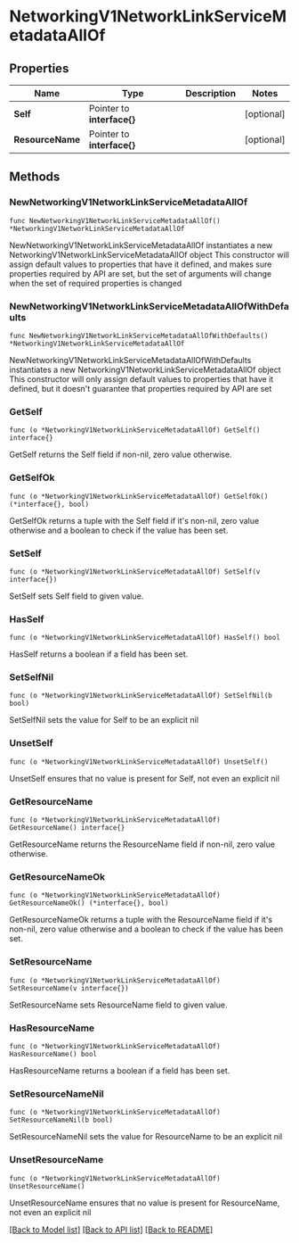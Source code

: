 # NetworkingV1NetworkLinkServiceMetadataAllOf

## Properties

Name | Type | Description | Notes
------------ | ------------- | ------------- | -------------
**Self** | Pointer to **interface{}** |  | [optional] 
**ResourceName** | Pointer to **interface{}** |  | [optional] 

## Methods

### NewNetworkingV1NetworkLinkServiceMetadataAllOf

`func NewNetworkingV1NetworkLinkServiceMetadataAllOf() *NetworkingV1NetworkLinkServiceMetadataAllOf`

NewNetworkingV1NetworkLinkServiceMetadataAllOf instantiates a new NetworkingV1NetworkLinkServiceMetadataAllOf object
This constructor will assign default values to properties that have it defined,
and makes sure properties required by API are set, but the set of arguments
will change when the set of required properties is changed

### NewNetworkingV1NetworkLinkServiceMetadataAllOfWithDefaults

`func NewNetworkingV1NetworkLinkServiceMetadataAllOfWithDefaults() *NetworkingV1NetworkLinkServiceMetadataAllOf`

NewNetworkingV1NetworkLinkServiceMetadataAllOfWithDefaults instantiates a new NetworkingV1NetworkLinkServiceMetadataAllOf object
This constructor will only assign default values to properties that have it defined,
but it doesn't guarantee that properties required by API are set

### GetSelf

`func (o *NetworkingV1NetworkLinkServiceMetadataAllOf) GetSelf() interface{}`

GetSelf returns the Self field if non-nil, zero value otherwise.

### GetSelfOk

`func (o *NetworkingV1NetworkLinkServiceMetadataAllOf) GetSelfOk() (*interface{}, bool)`

GetSelfOk returns a tuple with the Self field if it's non-nil, zero value otherwise
and a boolean to check if the value has been set.

### SetSelf

`func (o *NetworkingV1NetworkLinkServiceMetadataAllOf) SetSelf(v interface{})`

SetSelf sets Self field to given value.

### HasSelf

`func (o *NetworkingV1NetworkLinkServiceMetadataAllOf) HasSelf() bool`

HasSelf returns a boolean if a field has been set.

### SetSelfNil

`func (o *NetworkingV1NetworkLinkServiceMetadataAllOf) SetSelfNil(b bool)`

 SetSelfNil sets the value for Self to be an explicit nil

### UnsetSelf
`func (o *NetworkingV1NetworkLinkServiceMetadataAllOf) UnsetSelf()`

UnsetSelf ensures that no value is present for Self, not even an explicit nil
### GetResourceName

`func (o *NetworkingV1NetworkLinkServiceMetadataAllOf) GetResourceName() interface{}`

GetResourceName returns the ResourceName field if non-nil, zero value otherwise.

### GetResourceNameOk

`func (o *NetworkingV1NetworkLinkServiceMetadataAllOf) GetResourceNameOk() (*interface{}, bool)`

GetResourceNameOk returns a tuple with the ResourceName field if it's non-nil, zero value otherwise
and a boolean to check if the value has been set.

### SetResourceName

`func (o *NetworkingV1NetworkLinkServiceMetadataAllOf) SetResourceName(v interface{})`

SetResourceName sets ResourceName field to given value.

### HasResourceName

`func (o *NetworkingV1NetworkLinkServiceMetadataAllOf) HasResourceName() bool`

HasResourceName returns a boolean if a field has been set.

### SetResourceNameNil

`func (o *NetworkingV1NetworkLinkServiceMetadataAllOf) SetResourceNameNil(b bool)`

 SetResourceNameNil sets the value for ResourceName to be an explicit nil

### UnsetResourceName
`func (o *NetworkingV1NetworkLinkServiceMetadataAllOf) UnsetResourceName()`

UnsetResourceName ensures that no value is present for ResourceName, not even an explicit nil

[[Back to Model list]](../README.md#documentation-for-models) [[Back to API list]](../README.md#documentation-for-api-endpoints) [[Back to README]](../README.md)


